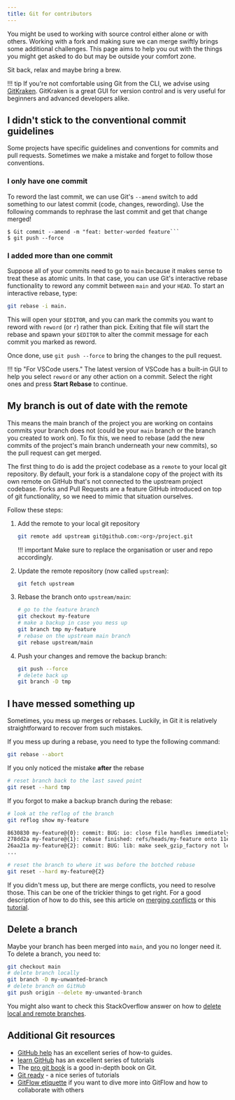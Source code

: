 ```yaml
---
title: Git for contributors
---
```


You might be used to working with source control either alone or with others.
Working with a fork and making sure we can merge swiftly brings some additional challenges.
This page aims to help you out with the things you might get asked to do but may be outside your comfort zone.

Sit back, relax and maybe bring a brew.

!!! tip
If you're not comfortable using Git from the CLI, we advise using [GitKraken](https://www.gitkraken.com/invite/nQmDPR9D).
GitKraken is a great GUI for version control and is very useful for beginners and advanced developers alike.

## I didn't stick to the conventional commit guidelines

Some projects have specific guidelines and conventions for commits and pull requests. Sometimes we make a mistake
and forget to follow those conventions.

### I only have one commit

To reword the last commit, we can use Git's `--amend` switch to add something to our latest commit (code, changes, rewording). Use the following commands to rephrase the last commit and get that change merged!

````console
$ Git commit --amend -m "feat: better-worded feature```
$ git push --force
````

### I added more than one commit

Suppose all of your commits need to go to `main` because it makes sense to treat these as atomic units. In that case, you can use Git's interactive rebase functionality to reword any commit between `main` and your `HEAD`. To start an interactive rebase, type:

```sh
git rebase -i main.
```

This will open your `$EDITOR`, and you can mark the commits you want to reword with `reword` (or `r`) rather than pick. Exiting that file will start the rebase and spawn your `$EDITOR` to alter the commit message for each commit you marked as reword.

Once done, use `git push --force` to bring the changes to the pull request.

!!! tip "For VSCode users."
The latest version of VSCode has a built-in GUI to help you select `reword` or any other action on a commit.
Select the right ones and press **Start Rebase** to continue.

## My branch is out of date with the remote

This means the main branch of the project you are working on contains commits your branch does not (could be your `main` branch or the branch you created to work on). To fix this, we need to rebase (add the new commits of the project's main branch underneath your new commits), so the pull request can get merged.

The first thing to do is add the project codebase as a `remote` to your local git repository. By default, your fork is a standalone copy of the project with its own remote on GitHub that's not connected to the upstream project codebase. Forks and Pull Requests are a feature GitHub introduced on top of git functionality, so we need to mimic that situation ourselves.

Follow these steps:

1. Add the remote to your local git repository

   ```sh
   git remote add upstream git@github.com:<org>/project.git
   ```

   !!! important
   Make sure to replace the organisation or user and repo accordingly.

2. Update the remote repository (now called `upstream`):

   ```sh
   git fetch upstream
   ```

3. Rebase the branch onto `upstream/main`:

   ```sh
   # go to the feature branch
   git checkout my-feature
   # make a backup in case you mess up
   git branch tmp my-feature
   # rebase on the upstream main branch
   git rebase upstream/main
   ```

4. Push your changes and remove the backup branch:

   ```sh
   git push --force
   # delete back up
   git branch -D tmp
   ```

## I have messed something up

Sometimes, you mess up merges or rebases. Luckily, in Git it is relatively
straightforward to recover from such mistakes.

If you mess up during a rebase, you need to type the following command:

```sh
git rebase --abort
```

If you only noticed the mistake **after** the rebase

```sh
# reset branch back to the last saved point
git reset --hard tmp
```

If you forgot to make a backup branch during the rebase:

```sh
# look at the reflog of the branch
git reflog show my-feature

8630830 my-feature@{0}: commit: BUG: io: close file handles immediately
278dd2a my-feature@{1}: rebase finished: refs/heads/my-feature onto 11ee694744f2552d
26aa21a my-feature@{2}: commit: BUG: lib: make seek_gzip_factory not leak gzip obj
...

# reset the branch to where it was before the botched rebase
git reset --hard my-feature@{2}
```

If you didn't mess up, but there are merge conflicts, you need to resolve those. This can be one of the trickier things to get right. For a good description of how to do this, see this article on [merging conflicts](https://git-scm.com/book/en/Git-Branching-Basic-Branching-and-Merging#Basic-Merge-Conflicts) or this [tutorial](https://www.atlassian.com/git/tutorials/using-branches/merge-conflicts).

## Delete a branch

Maybe your branch has been merged into `main`, and you no longer need it. To delete a branch, you need to:

```sh
git checkout main
# delete branch locally
git branch -D my-unwanted-branch
# delete branch on GitHub
git push origin --delete my-unwanted-branch
```

You might also want to check this StackOverflow answer on how to [delete local and remote branches](https://stackoverflow.com/questions/2003505/how-do-i-delete-a-git-branch-locally-and-remotely).

## Additional Git resources

- [GitHub help](https://help.github.com/) has an excellent series of how-to guides.
- [learn GitHub](https://help.github.com/) has an excellent series of tutorials
- The [pro git book](https://git-scm.com/book/) is a good in-depth book on Git.
- [Git ready](http://www.gitready.com/) - a nice series of tutorials
- [GitFlow etiquette](https://betterprogramming.pub/git-workflow-etiquette-f22d96b8b0b8) if you want to dive more into GitFlow and how to collaborate with others

